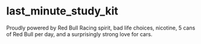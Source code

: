 # last_minute_study_kit
Proudly powered by Red Bull Racing spirit,   bad life choices, nicotine, 5 cans of Red Bull per day, and a surprisingly strong love for cars.
